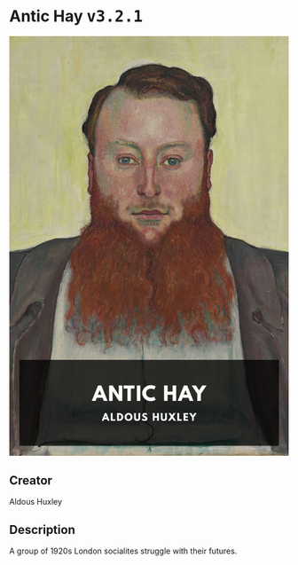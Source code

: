 
# Antic Hay <kbd>v3.2.1</kbd>

<center>
  <img src="./cover-1024.jpg"/>
</center>

## Creator
Aldous Huxley

## Description
A group of 1920s London socialites struggle with their futures.
